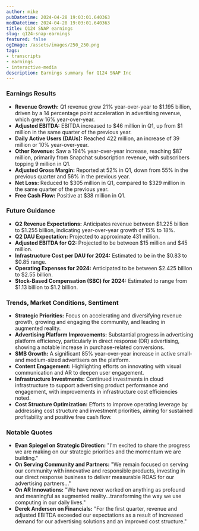 ```yaml
---
author: mike
pubDatetime: 2024-04-28 19:03:01.640363
modDatetime: 2024-04-28 19:03:01.640363
title: Q124 SNAP earnings
slug: q124-snap-earnings
featured: false
ogImage: /assets/images/250_250.png
tags:
- transcripts
- earnings
- interactive-media
description: Earnings summary for Q124 SNAP Inc
---
```

### Earnings Results
- **Revenue Growth:** Q1 revenue grew 21% year-over-year to $1.195 billion, driven by a 14 percentage point acceleration in advertising revenue, which grew 16% year-over-year.
- **Adjusted EBITDA:** EBITDA increased to $46 million in Q1, up from $1 million in the same quarter of the previous year.
- **Daily Active Users (DAUs):** Reached 422 million, an increase of 39 million or 10% year-over-year.
- **Other Revenue:** Saw a 194% year-over-year increase, reaching $87 million, primarily from Snapchat subscription revenue, with subscribers topping 9 million in Q1.
- **Adjusted Gross Margin:** Reported at 52% in Q1, down from 55% in the previous quarter and 56% in the previous year.
- **Net Loss:** Reduced to $305 million in Q1, compared to $329 million in the same quarter of the previous year.
- **Free Cash Flow:** Positive at $38 million in Q1.

### Future Guidance
- **Q2 Revenue Expectations:** Anticipates revenue between $1.225 billion to $1.255 billion, indicating year-over-year growth of 15% to 18%.
- **Q2 DAU Expectation:** Projected to approximate 431 million.
- **Adjusted EBITDA for Q2:** Projected to be between $15 million and $45 million.
- **Infrastructure Cost per DAU for 2024:** Estimated to be in the $0.83 to $0.85 range.
- **Operating Expenses for 2024:** Anticipated to be between $2.425 billion to $2.55 billion.
- **Stock-Based Compensation (SBC) for 2024:** Estimated to range from $1.13 billion to $1.2 billion.

### Trends, Market Conditions, Sentiment
- **Strategic Priorities:** Focus on accelerating and diversifying revenue growth, growing and engaging the community, and leading in augmented reality.
- **Advertising Platform Improvements:** Substantial progress in advertising platform efficiency, particularly in direct response (DR) advertising, showing a notable increase in purchase-related conversions.
- **SMB Growth:** A significant 85% year-over-year increase in active small- and medium-sized advertisers on the platform.
- **Content Engagement:** Highlighting efforts on innovating with visual communication and AR to deepen user engagement.
- **Infrastructure Investments:** Continued investments in cloud infrastructure to support advertising product performance and engagement, with improvements in infrastructure cost efficiencies noted.
- **Cost Structure Optimization:** Efforts to improve operating leverage by addressing cost structure and investment priorities, aiming for sustained profitability and positive free cash flow.

### Notable Quotes
- **Evan Spiegel on Strategic Direction:** "I'm excited to share the progress we are making on our strategic priorities and the momentum we are building."
- **On Serving Community and Partners:** "We remain focused on serving our community with innovative and responsible products, investing in our direct response business to deliver measurable ROAS for our advertising partners..."
- **On AR Innovations:** "We have never worked on anything as profound and meaningful as augmented reality...transforming the way we use computing in our daily lives."
- **Derek Andersen on Financials:** "For the first quarter, revenue and adjusted EBITDA exceeded our expectations as a result of increased demand for our advertising solutions and an improved cost structure."